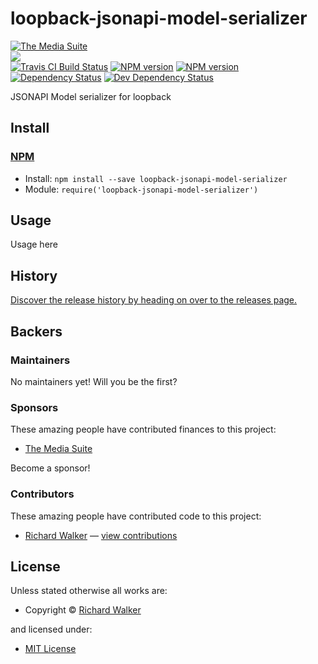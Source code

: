 <!-- TITLE/ -->

<h1>loopback-jsonapi-model-serializer</h1>

<!-- /TITLE -->


<!-- BADGES/ -->

<span class="badge-badge"><a href="https://mediasuite.co.nz" title="The Media Suite"><img src="https://mediasuite.co.nz/ms-badge.png" alt="The Media Suite" /></a></span>
<br class="badge-separator" />
<span class="badge-badge"><a href="https://nodei.co/npm/loopback-jsonapi-model-validator"><img src="https://nodei.co/npm/loopback-jsonapi-model-validator.png?downloads=true&stars=true" /></a></span>
<br class="badge-separator" />
<span class="badge-travisci"><a href="http://travis-ci.org/digitalsadhu/loopback-jsonapi-model-serializer" title="Check this project's build status on TravisCI"><img src="https://img.shields.io/travis/digitalsadhu/loopback-jsonapi-model-serializer/master.svg" alt="Travis CI Build Status" /></a></span>
<span class="badge-npmversion"><a href="https://npmjs.org/package/loopback-jsonapi-model-serializer" title="View this project on NPM"><img src="https://img.shields.io/npm/v/loopback-jsonapi-model-serializer.svg" alt="NPM version" /></a></span>
<span class="badge-npmversion"><a href="https://npmjs.org/package/loopback-jsonapi-model-serializer" title="View this project on NPM"><img src="https://img.shields.io/npm/v/loopback-jsonapi-model-serializer.svg" alt="NPM version" /></a></span>
<span class="badge-daviddm"><a href="https://david-dm.org/digitalsadhu/loopback-jsonapi-model-serializer" title="View the status of this project's dependencies on DavidDM"><img src="https://img.shields.io/david/digitalsadhu/loopback-jsonapi-model-serializer.svg" alt="Dependency Status" /></a></span>
<span class="badge-daviddmdev"><a href="https://david-dm.org/digitalsadhu/loopback-jsonapi-model-serializer#info=devDependencies" title="View the status of this project's development dependencies on DavidDM"><img src="https://img.shields.io/david/dev/digitalsadhu/loopback-jsonapi-model-serializer.svg" alt="Dev Dependency Status" /></a></span>

<!-- /BADGES -->


<!-- DESCRIPTION/ -->

JSONAPI Model serializer for loopback

<!-- /DESCRIPTION -->


<!-- INSTALL/ -->

<h2>Install</h2>

<a href="https://npmjs.com" title="npm is a package manager for javascript"><h3>NPM</h3></a><ul>
<li>Install: <code>npm install --save loopback-jsonapi-model-serializer</code></li>
<li>Module: <code>require('loopback-jsonapi-model-serializer')</code></li></ul>

<!-- /INSTALL -->


## Usage

Usage here

<!-- HISTORY/ -->

<h2>History</h2>

<a href="https://github.com/digitalsadhu/loopback-jsonapi-model-serializer/releases">Discover the release history by heading on over to the releases page.</a>

<!-- /HISTORY -->


<!-- BACKERS/ -->

<h2>Backers</h2>

<h3>Maintainers</h3>

No maintainers yet! Will you be the first?

<h3>Sponsors</h3>

These amazing people have contributed finances to this project:

<ul><li><a href="http://mediasuite.co.nz">The Media Suite</a></li></ul>

Become a sponsor!



<h3>Contributors</h3>

These amazing people have contributed code to this project:

<ul><li><a href="http://lovebeer.nz/">Richard Walker</a> — <a href="https://github.com/digitalsadhu/loopback-jsonapi-model-serializer/commits?author=digitalsadhu" title="View the GitHub contributions of Richard Walker on repository digitalsadhu/loopback-jsonapi-model-serializer">view contributions</a></li></ul>



<!-- /BACKERS -->


<!-- LICENSE/ -->

<h2>License</h2>

Unless stated otherwise all works are:

<ul><li>Copyright &copy; <a href="http://lovebeer.nz/">Richard Walker</a></li></ul>

and licensed under:

<ul><li><a href="http://spdx.org/licenses/MIT.html">MIT License</a></li></ul>

<!-- /LICENSE -->
